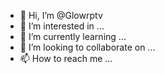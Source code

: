 - 👋 Hi, I’m @Glowrptv
- 👀 I’m interested in ...
- 🌱 I’m currently learning ...
- 💞️ I’m looking to collaborate on ...
- 📫 How to reach me ...

<!---
Glowrptv/Glowrptv is a ✨ special ✨ repository because its `README.md` (this file) appears on your GitHub profile.
You can click the Preview link to take a look at your changes.
--->
